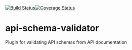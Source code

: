 [![Build Status](https://travis-ci.org/Zooz/api-schema-validator.svg?branch=master)](https://travis-ci.org/Zooz/api-schema-validator)[![Coverage Status](https://coveralls.io/repos/github/zooz/api-schema-validator/badge.svg?branch=master)](https://coveralls.io/github/zooz/api-schema-validator?branch=master)

# api-schema-validator
Plugin for validating API schemas from API documentation